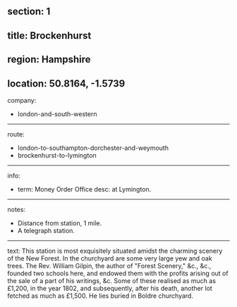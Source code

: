 ﻿section: 1
----
title: Brockenhurst
----
region: Hampshire
----
location: 50.8164, -1.5739
----
company:
- london-and-south-western
----
route:
- london-to-southampton-dorchester-and-weymouth
- brockenhurst-to-lymington
----
info:
- term: Money Order Office
  desc: at Lymington.
----
notes:
- Distance from station, 1 mile.
- A telegraph station.
----
text: This station is most exquisitely situated amidst the charming scenery of the New Forest. In the churchyard are some very large yew and oak trees. The Rev. William Gilpin, the author of "Forest Scenery," &c., &c., founded two schools here, and endowed them with the profits arising out of the sale of a part of his writings, &c. Some of these realised as much as £1,200, in the year 1802, and subsequently, after his death, another lot fetched as much as £1,500. He lies buried in Boldre churchyard.
